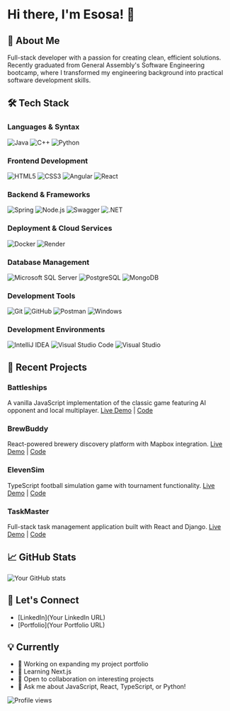 # Hi there, I'm Esosa! 👋

## 🚀 About Me
Full-stack developer with a passion for creating clean, efficient solutions. Recently graduated from General Assembly's Software Engineering bootcamp, where I transformed my engineering background into practical software development skills.

## 🛠️ Tech Stack

### Languages & Syntax
![Java](https://img.shields.io/badge/JAVA-ED8B00?style=for-the-badge&logo=java&logoColor=white)
![C++](https://img.shields.io/badge/C++-00599C?style=for-the-badge&logo=c%2B%2B&logoColor=white)
![Python](https://img.shields.io/badge/PYTHON-3776AB?style=for-the-badge&logo=python&logoColor=white)

### Frontend Development
![HTML5](https://img.shields.io/badge/HTML5-E34F26?style=for-the-badge&logo=html5&logoColor=white)
![CSS3](https://img.shields.io/badge/CSS3-1572B6?style=for-the-badge&logo=css3&logoColor=white)
![Angular](https://img.shields.io/badge/ANGULAR-DD0031?style=for-the-badge&logo=angular&logoColor=white)
![React](https://img.shields.io/badge/REACT-20232A?style=for-the-badge&logo=react&logoColor=61DAFB)

### Backend & Frameworks
![Spring](https://img.shields.io/badge/SPRING-6DB33F?style=for-the-badge&logo=spring&logoColor=white)
![Node.js](https://img.shields.io/badge/NODE.JS-339933?style=for-the-badge&logo=node.js&logoColor=white)
![Swagger](https://img.shields.io/badge/SWAGGER-85EA2D?style=for-the-badge&logo=swagger&logoColor=black)
![.NET](https://img.shields.io/badge/.NET-512BD4?style=for-the-badge&logo=.net&logoColor=white)

### Deployment & Cloud Services
![Docker](https://img.shields.io/badge/DOCKER-2496ED?style=for-the-badge&logo=docker&logoColor=white)
![Render](https://img.shields.io/badge/RENDER-46E3B7?style=for-the-badge&logo=render&logoColor=white)

### Database Management
![Microsoft SQL Server](https://img.shields.io/badge/MICROSOFT_SQL_SERVER-CC2927?style=for-the-badge&logo=microsoft-sql-server&logoColor=white)
![PostgreSQL](https://img.shields.io/badge/POSTGRESQL-316192?style=for-the-badge&logo=postgresql&logoColor=white)
![MongoDB](https://img.shields.io/badge/MONGODB-47A248?style=for-the-badge&logo=mongodb&logoColor=white)

### Development Tools
![Git](https://img.shields.io/badge/GIT-F05032?style=for-the-badge&logo=git&logoColor=white)
![GitHub](https://img.shields.io/badge/GITHUB-181717?style=for-the-badge&logo=github&logoColor=white)
![Postman](https://img.shields.io/badge/POSTMAN-FF6C37?style=for-the-badge&logo=postman&logoColor=white)
![Windows](https://img.shields.io/badge/WINDOWS-0078D6?style=for-the-badge&logo=windows&logoColor=white)

### Development Environments
![IntelliJ IDEA](https://img.shields.io/badge/INTELLIJ_IDEA-000000?style=for-the-badge&logo=intellij-idea&logoColor=white)
![Visual Studio Code](https://img.shields.io/badge/VISUAL_STUDIO_CODE-007ACC?style=for-the-badge&logo=visual-studio-code&logoColor=white)
![Visual Studio](https://img.shields.io/badge/VISUAL_STUDIO-5C2D91?style=for-the-badge&logo=visual-studio&logoColor=white)

## 🎯 Recent Projects
### Battleships
A vanilla JavaScript implementation of the classic game featuring AI opponent and local multiplayer.
[Live Demo](https://esosa-web.github.io/battleships-project/) | [Code](https://github.com/Esosa-web/battleships-project)

### BrewBuddy
React-powered brewery discovery platform with Mapbox integration.
[Live Demo](https://brewbudddy.netlify.app/) | [Code](https://github.com/Esosa-web/BrewBuddy)

### ElevenSim
TypeScript football simulation game with tournament functionality.
[Live Demo](https://11sim.netlify.app) | [Code](https://github.com/Esosa-web/Eleven-Sim-Frontend)

### TaskMaster
Full-stack task management application built with React and Django.
[Live Demo](https://esosa-task-manager.netlify.app) | [Code](https://github.com/Esosa-web/task-manager-frontend)

## 📈 GitHub Stats
![Your GitHub stats](https://github-readme-stats.vercel.app/api?username=Esosa-web&show_icons=true&theme=tokyonight)

## 🤝 Let's Connect
- [LinkedIn](Your LinkedIn URL)
- [Portfolio](Your Portfolio URL)

## 💡 Currently
- 🔭 Working on expanding my project portfolio
- 🌱 Learning Next.js
- 👯 Open to collaboration on interesting projects
- 💬 Ask me about JavaScript, React, TypeScript, or Python!

![Profile views](https://komarev.com/ghpv/?username=Esosa-web&color=brightgreen)
